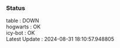 ### Status


table : DOWN  
hogwarts : OK  
icy-bot : OK  
Latest Update : 2024-08-31 18:10:57.948805
